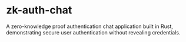 # zk-auth-chat
A zero-knowledge proof authentication chat application built in Rust, demonstrating secure user authentication without revealing credentials.
